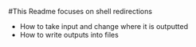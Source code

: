 #This Readme focuses on shell redirections
- How to take input and change where it is outputted
- How to write outputs into files
